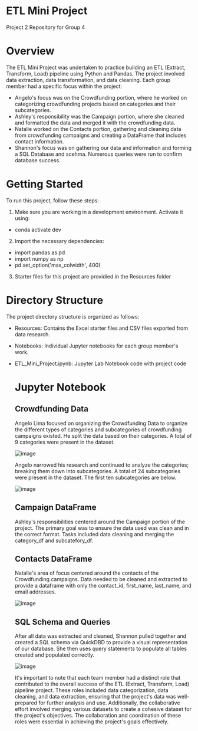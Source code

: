# ETL Mini Project 
Project 2 Repository for Group 4

# Overview
The ETL Mini Project was undertaken to practice building an ETL (Extract, Transform, Load) pipeline using Python and Pandas. The project involved data extraction, data transformation, and data cleaning. Each group member had a specific focus within the project:

+ Angelo's focus was on the Crowdfunding portion, where he worked on categorizing crowdfunding projects based on categories and their subcategories.
+ Ashley's responsibility was the Campaign portion, where she cleaned and formatted the data and merged it with the crowdfunding data.
+ Natalie worked on the Contacts portion, gathering and cleaning data from crowdfunding campaigns and creating a DataFrame that includes contact information.
+ Shannon's focus was on gathering our data and information and forming a SQL Database and scehma. Numerous queries were run to confirm database success. 

# Getting Started
To run this project, follow these steps: 
1. Make sure you are working in a development environment. Activate it using:
  + conda activate dev
2. Import the necessary dependencies:
+ import pandas as pd
+ import numpy as np
+ pd.set_option('max_colwidth', 400)
3. Starter files for this project are providied in the Resources folder

# Directory Structure
The project directory structure is organized as follows:

+ Resources: Contains the Excel starter files and CSV files exported from data research.
+ Notebooks: Individual Jupyter notebooks for each group member's work.
+ ETL_Mini_Project.ipynb: Jupyter Lab Notebook code with project code

  # Jupyter Notebook
  ## Crowdfunding Data
  Angelo Lima focused on organizing the Crowdfunding Data to organize the different types of categories and subcategories of crowdfunding campaigns existed. He split the data based on their categories. A total of 9 categories were present in the dataset.
  
    ![image](https://github.com/sunshinebearlloyd/Crowdfunding_ETL/assets/132225987/6281a629-c999-44d3-ad5c-5d211b467c41)

  Angelo narrowed his research and continued to analyze the categories; breaking them down into subcategories. A total of 24 subcategories were present in the dataset. The first ten subcategories are below.
  
  ![image](https://github.com/sunshinebearlloyd/Crowdfunding_ETL/assets/132225987/1dcbfc79-1e05-4a30-839c-5eb3082ffa04)

  ## Campaign DataFrame
  Ashley's responsibilities centered around the Campaign portion of the project. The primary goal was to ensure the data used was clean and in the correct format. Tasks included data cleaning and merging the category_df and subcatefory_df. 

  ## Contacts DataFrame
  Natalie's area of focus centered around the contacts of the Crowdfunding campaigns. Data needed to be cleaned and extracted to provide a dataframe with only the contact_id, first_name, last_name, and email addresses. 
  
  ![image](https://github.com/sunshinebearlloyd/Crowdfunding_ETL/assets/132225987/d2e3572f-7ab9-4e06-92c9-895466266825)

  ## SQL Schema and Queries
  After all data was extracted and cleaned, Shannon pulled together and created a SQL schema via QuickDBD to provide a visual representation of our database. She then uses query statements to populate all tables created and populated correctly. 
  
  ![image](https://github.com/sunshinebearlloyd/Crowdfunding_ETL/assets/132225987/3aecab61-1a60-4244-9d81-d546dcd3a02d)

  It's important to note that each team member had a distinct role that contributed to the overall success of the ETL (Extract, Transform, Load) pipeline project. These roles included data categorization, data cleaning, and data extraction, ensuring that the project's data was well-prepared for further analysis and use. Additionally, the collaborative effort involved merging various datasets to create a cohesive dataset for the project's objectives. The collaboration and coordination of these roles were essential in achieving the project's goals effectively.





